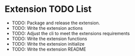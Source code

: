 # Extension TODO List

* TODO: Package and release the extension.
* TODO: Write the extension actions
* TODO: Adjust the cli to meet the extensions requirements
* TODO: Write the extension functions
* TODO: Write the extension initialize
* TODO: Write the extension README

